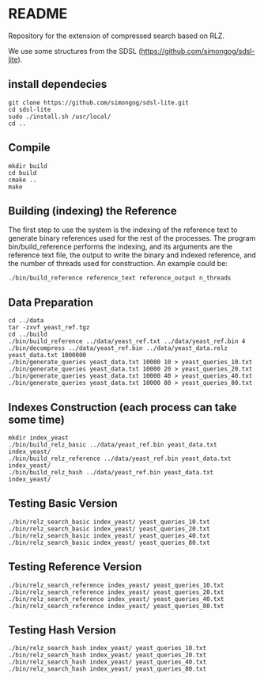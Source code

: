 # README #

Repository for the extension of compressed search based on RLZ.

We use some structures from the SDSL (https://github.com/simongog/sdsl-lite).

install dependecies
-------------------
```
git clone https://github.com/simongog/sdsl-lite.git
cd sdsl-lite
sudo ./install.sh /usr/local/
cd ..
```

Compile
-------------------
```
mkdir build
cd build
cmake ..
make
```

Building (indexing) the Reference
-------------------
The first step to use the system is the indexing of the reference text to generate binary references used for the rest of the processes. The program bin/build\_reference performs the indexing, and its arguments are the reference text file, the output to write the binary and indexed reference, and the number of threads used for construction.
An example could be:
```
./bin/build_reference reference_text reference_output n_threads
```

Data Preparation
-------------------
```
cd ../data
tar -zxvf yeast_ref.tgz
cd ../build
./bin/build_reference ../data/yeast_ref.txt ../data/yeast_ref.bin 4
./bin/decompress ../data/yeast_ref.bin ../data/yeast_data.relz yeast_data.txt 1000000
./bin/generate_queries yeast_data.txt 10000 10 > yeast_queries_10.txt
./bin/generate_queries yeast_data.txt 10000 20 > yeast_queries_20.txt
./bin/generate_queries yeast_data.txt 10000 40 > yeast_queries_40.txt
./bin/generate_queries yeast_data.txt 10000 80 > yeast_queries_80.txt
```

Indexes Construction (each process can take some time)
-------------------
```
mkdir index_yeast
./bin/build_relz_basic ../data/yeast_ref.bin yeast_data.txt index_yeast/
./bin/build_relz_reference ../data/yeast_ref.bin yeast_data.txt index_yeast/
./bin/build_relz_hash ../data/yeast_ref.bin yeast_data.txt index_yeast/
```


Testing Basic Version
-------------------
```
./bin/relz_search_basic index_yeast/ yeast_queries_10.txt
./bin/relz_search_basic index_yeast/ yeast_queries_20.txt
./bin/relz_search_basic index_yeast/ yeast_queries_40.txt
./bin/relz_search_basic index_yeast/ yeast_queries_80.txt
```

Testing Reference Version
-------------------
```
./bin/relz_search_reference index_yeast/ yeast_queries_10.txt
./bin/relz_search_reference index_yeast/ yeast_queries_20.txt
./bin/relz_search_reference index_yeast/ yeast_queries_40.txt
./bin/relz_search_reference index_yeast/ yeast_queries_80.txt
```

Testing Hash Version
-------------------
```
./bin/relz_search_hash index_yeast/ yeast_queries_10.txt
./bin/relz_search_hash index_yeast/ yeast_queries_20.txt
./bin/relz_search_hash index_yeast/ yeast_queries_40.txt
./bin/relz_search_hash index_yeast/ yeast_queries_80.txt
```




